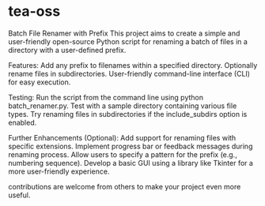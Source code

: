 # tea-oss
Batch File Renamer with Prefix
This project aims to create a simple and user-friendly open-source Python script for renaming a batch of files in a directory with a user-defined prefix.

Features:
Add any prefix to filenames within a specified directory.
Optionally rename files in subdirectories.
User-friendly command-line interface (CLI) for easy execution.

Testing:
Run the script from the command line using python batch_renamer.py.
Test with a sample directory containing various file types.
Try renaming files in subdirectories if the include_subdirs option is enabled.

Further Enhancements (Optional):
Add support for renaming files with specific extensions.
Implement progress bar or feedback messages during renaming process.
Allow users to specify a pattern for the prefix (e.g., numbering sequence).
Develop a basic GUI using a library like Tkinter for a more user-friendly experience.

contributions are welcome from others to make your project even more useful.
